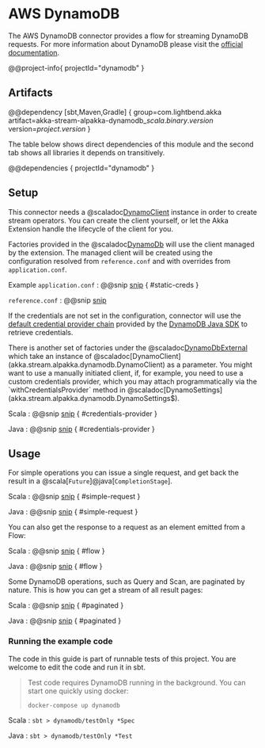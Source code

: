 # AWS DynamoDB

The AWS DynamoDB connector provides a flow for streaming DynamoDB requests. For more information about DynamoDB please visit the [official documentation](https://aws.amazon.com/dynamodb/).

@@project-info{ projectId="dynamodb" }

## Artifacts

@@dependency [sbt,Maven,Gradle] {
  group=com.lightbend.akka
  artifact=akka-stream-alpakka-dynamodb_$scala.binary.version$
  version=$project.version$
}

The table below shows direct dependencies of this module and the second tab shows all libraries it depends on transitively.

@@dependencies { projectId="dynamodb" }


## Setup

This connector needs a @scaladoc[DynamoClient](akka.stream.alpakka.dynamodb.DynamoClient) instance in order to create stream operators. You can create the client yourself, or let the Akka Extension handle the lifecycle of the client for you.

Factories provided in the @scaladoc[DynamoDb](akka.stream.alpakka.dynamodb.scaladsl.DynamoDb$) will use the client managed by the extension. The managed client will be created using the configuration resolved from `reference.conf` and with overrides from `application.conf`.

Example `application.conf`
: @@snip [snip](/dynamodb/src/test/scala/akka/stream/alpakka/dynamodb/DynamoSettingsSpec.scala) { #static-creds }

`reference.conf`
: @@snip [snip](/dynamodb/src/main/resources/reference.conf)

If the credentials are not set in the configuration, connector will use the [default credential provider chain](http://docs.aws.amazon.com/sdk-for-java/v1/developer-guide/credentials.html) provided by the [DynamoDB Java SDK](http://docs.aws.amazon.com/sdk-for-java/v1/developer-guide/basics.html) to retrieve credentials.

There is another set of factories under the @scaladoc[DynamoDbExternal](akka.stream.alpakka.dynamodb.scaladsl.DynamoDbExternal$) which take an instance of @scaladoc[DynamoClient](akka.stream.alpakka.dynamodb.DynamoClient) as a parameter. You might want to use a manually initiated client, if, for example, you need to use a custom credentials provider, which you may attach programmatically via the `withCredentialsProvider` method in @scaladoc[DynamoSettings](akka.stream.alpakka.dynamodb.DynamoSettings$).

Scala
: @@snip [snip](/dynamodb/src/test/scala/akka/stream/alpakka/dynamodb/DynamoSettingsSpec.scala) { #credentials-provider } 

Java
: @@snip [snip](/dynamodb/src/test/java/docs/javadsl/ExampleTest.java) { #credentials-provider }

## Usage

For simple operations you can issue a single request, and get back the result in a @scala[`Future`]@java[`CompletionStage`].

Scala
: @@snip [snip](/dynamodb/src/test/scala/docs/scaladsl/ExampleSpec.scala) { #simple-request }

Java
: @@snip [snip](/dynamodb/src/test/java/docs/javadsl/ExampleTest.java) { #simple-request }

You can also get the response to a request as an element emitted from a Flow:

Scala
: @@snip [snip](/dynamodb/src/test/scala/docs/scaladsl/ExampleSpec.scala) { #flow }

Java
: @@snip [snip](/dynamodb/src/test/java/docs/javadsl/ExampleTest.java) { #flow }

Some DynamoDB operations, such as Query and Scan, are paginated by nature.
This is how you can get a stream of all result pages:

Scala
: @@snip [snip](/dynamodb/src/test/scala/docs/scaladsl/ExampleSpec.scala) { #paginated }

Java
: @@snip [snip](/dynamodb/src/test/java/docs/javadsl/ExampleTest.java) { #paginated }

### Running the example code

The code in this guide is part of runnable tests of this project. You are welcome to edit the code and run it in sbt.

> Test code requires DynamoDB running in the background. You can start one quickly using docker:
>
> `docker-compose up dynamodb`

Scala
:   ```
    sbt
    > dynamodb/testOnly *Spec
    ```

Java
:   ```
    sbt
    > dynamodb/testOnly *Test
    ```
